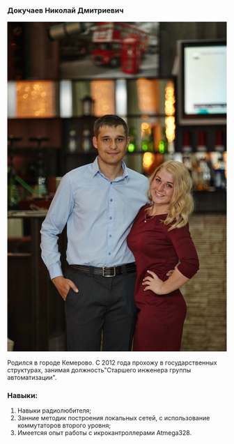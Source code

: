  ### Докучаев Николай Дмитриевич  

 ![](/img/IMG_2717.jpg)
  
  Родился в городе Кемерово. С 2012 года прохожу в государственных структурах, занимая должность"Старшего инженера группы автоматизации".


### Навыки:

1. Навыки радиолюбителя;
2. Занние методик построения локальных сетей, с использование коммутаторов второго уровня;
3. Имеетсяя опыт работы с икрокантроллерами Atmega328.

